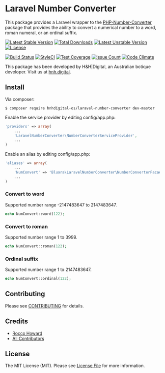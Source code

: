 # Laravel Number Converter

This package provides a Laravel wrapper to the [PHP-Number-Converter](https://github.com/bluora/php-number-converter) package that provides the ability to convert a numerical number to a word, roman numeral, or an ordinal suffix.

[![Latest Stable Version](https://poser.pugx.org/bluora/laravel-number-converter/v/stable.svg)](https://packagist.org/packages/bluora/laravel-number-converter) [![Total Downloads](https://poser.pugx.org/bluora/laravel-number-converter/downloads.svg)](https://packagist.org/packages/bluora/laravel-number-converter) [![Latest Unstable Version](https://poser.pugx.org/bluora/laravel-number-converter/v/unstable.svg)](https://packagist.org/packages/bluora/laravel-number-converter) [![License](https://poser.pugx.org/bluora/laravel-number-converter/license.svg)](https://packagist.org/packages/bluora/laravel-number-converter)

[![Build Status](https://travis-ci.org/bluora/laravel-number-converter.svg?branch=master)](https://travis-ci.org/bluora/laravel-number-converter) [![StyleCI](https://styleci.io/repos/74523556/shield?branch=master)](https://styleci.io/repos/74523556) [![Test Coverage](https://codeclimate.com/github/bluora/laravel-number-converter/badges/coverage.svg)](https://codeclimate.com/github/bluora/laravel-number-converter/coverage) [![Issue Count](https://codeclimate.com/github/bluora/laravel-number-converter/badges/issue_count.svg)](https://codeclimate.com/github/bluora/laravel-number-converter) [![Code Climate](https://codeclimate.com/github/bluora/laravel-number-converter/badges/gpa.svg)](https://codeclimate.com/github/bluora/laravel-number-converter)

This package has been developed by H&H|Digital, an Australian botique developer. Visit us at [hnh.digital](http://hnh.digital).

## Install

Via composer:

`$ composer require hnhdigital-os/laravel-number-converter dev-master`

Enable the service provider by editing config/app.php:

```php
'providers' => array(
    ...
    'LaravelNumberConverter\NumberConverterServiceProvider',
    ...
)
```

Enable an alias by editing config/app.php:

```php
'aliases' => array(
    ...
    'NumConvert' => 'Bluora\LaravelNumberConverter\NumberConverterFacade',
    ...
)
```


### Convert to word

Supported number range -2147483647 to 2147483647.

```php
echo NumConvert::word(122);
```

### Convert to roman

Supported number range 1 to 3999.

```php
echo NumConvert::roman(122);
```

### Ordinal suffix

Supported number range 1 to 2147483647.

```php
echo NumConvert::ordinal(122);
```

## Contributing

Please see [CONTRIBUTING](https://github.com/bluora/laravel-number-converter/blob/master/CONTRIBUTING.md) for details.

## Credits

* [Rocco Howard](https://github.com/therocis)
* [All Contributors](https://github.com/bluora/laravel-number-converter/contributors)

## License

The MIT License (MIT). Please see [License File](https://github.com/bluora/laravel-number-converter/blob/master/LICENSE) for more information.
